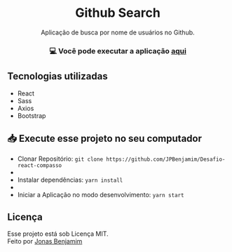 
<h1 align=center> Github Search</h1>

<p align=center> Aplicação de busca por nome de usuários no Github.

<h3 align=center>

💻 **Você pode executar a aplicação [aqui](https://usergitsearch.netlify.app/)**

</h3>

<p align=center>


</p>


## Tecnologias utilizadas

- React
- Sass
- Axios
- Bootstrap



## 📥 Execute esse projeto no seu computador

- Clonar Repositório: `git clone https://github.com/JPBenjamim/Desafio-react-compasso`
- 
- Instalar dependências: `yarn install`
- 
- Iniciar a Aplicação no modo desenvolvimento: `yarn start`



## Licença

Esse projeto está sob Licença MIT.<br>
Feito por [Jonas Benjamim](https://github.com/JPBenjamim)
